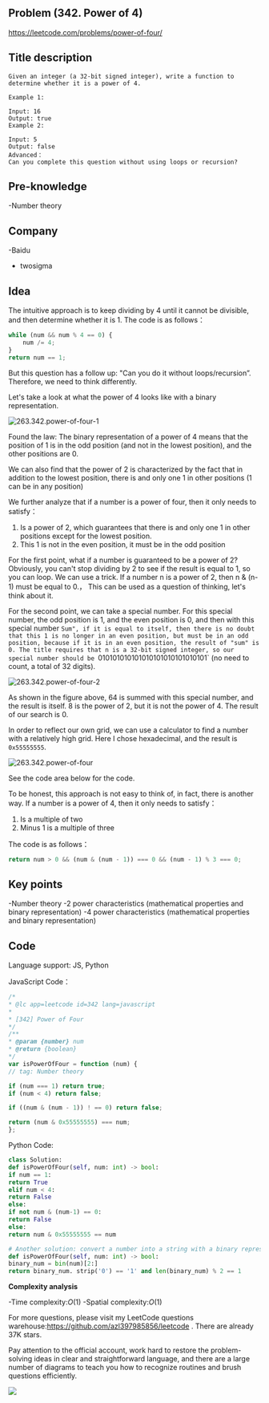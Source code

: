 ## Problem (342. Power of 4)

https://leetcode.com/problems/power-of-four/

## Title description

```
Given an integer (a 32-bit signed integer), write a function to determine whether it is a power of 4.

Example 1:

Input: 16
Output: true
Example 2:

Input: 5
Output: false
Advanced：
Can you complete this question without using loops or recursion?

```

## Pre-knowledge

-Number theory

## Company

-Baidu

- twosigma

## Idea

The intuitive approach is to keep dividing by 4 until it cannot be divisible, and then determine whether it is 1. The code is as follows：

```js
while (num && num % 4 == 0) {
	num /= 4;
}
return num == 1;
```

But this question has a follow up: "Can you do it without loops/recursion”. Therefore, we need to think differently.

Let's take a look at what the power of 4 looks like with a binary representation.

![263.342.power-of-four-1](https://p.ipic.vip/kbm3oz.jpg)

Found the law: The binary representation of a power of 4 means that the position of 1 is in the odd position (and not in the lowest position), and the other positions are 0.

We can also find that the power of 2 is characterized by the fact that in addition to the lowest position, there is and only one 1 in other positions (1 can be in any position)

We further analyze that if a number is a power of four, then it only needs to satisfy：

1. Is a power of 2, which guarantees that there is and only one 1 in other positions except for the lowest position.
2. This 1 is not in the even position, it must be in the odd position

For the first point, what if a number is guaranteed to be a power of 2? Obviously, you can't stop dividing by 2 to see if the result is equal to 1, so you can loop.
We can use a trick. If a number n is a power of 2, then n & (n-1) must be equal to 0.，
This can be used as a question of thinking, let's think about it.

For the second point, we can take a special number. For this special number, the odd position is 1, and the even position is 0, and then with this special number
`Sum", if it is equal to itself, then there is no doubt that this 1 is no longer in an even position, but must be in an odd position, because if it is in an even position, the result of "sum" is 0. The title requires that n is a 32-bit signed integer, so our special number should be `010101010101010101010101010101` (no need to count, a total of 32 digits).

![263.342.power-of-four-2](https://p.ipic.vip/r7zocl.jpg)

As shown in the figure above, 64 is summed with this special number, and the result is itself. 8 is the power of 2, but it is not the power of 4. The result of our search is 0.

In order to reflect our own grid, we can use a calculator to find a number with a relatively high grid. Here I chose hexadecimal, and the result is `0x55555555`.

![263.342.power-of-four](https://p.ipic.vip/h15420.jpg)

See the code area below for the code.

To be honest, this approach is not easy to think of, in fact, there is another way.
If a number is a power of 4, then it only needs to satisfy：

1. Is a multiple of two
2. Minus 1 is a multiple of three

The code is as follows：

```js
return num > 0 && (num & (num - 1)) === 0 && (num - 1) % 3 === 0;
```

## Key points

-Number theory
-2 power characteristics (mathematical properties and binary representation)
-4 power characteristics (mathematical properties and binary representation)

## Code

Language support: JS, Python

JavaScript Code：

```js
/*
* @lc app=leetcode id=342 lang=javascript
*
* [342] Power of Four
*/
/**
* @param {number} num
* @return {boolean}
*/
var isPowerOfFour = function (num) {
// tag: Number theory

if (num === 1) return true;
if (num < 4) return false;

if ((num & (num - 1)) ! == 0) return false;

return (num & 0x55555555) === num;
};
```

Python Code:

```python
class Solution:
def isPowerOfFour(self, num: int) -> bool:
if num == 1:
return True
elif num < 4:
return False
else:
if not num & (num-1) == 0:
return False
else:
return num & 0x55555555 == num

# Another solution: convert a number into a string with a binary representation, and use the relevant operations of the string to judge
def isPowerOfFour(self, num: int) -> bool:
binary_num = bin(num)[2:]
return binary_num. strip('0') == '1' and len(binary_num) % 2 == 1
```

**Complexity analysis**

-Time complexity:$O(1)$
-Spatial complexity:$O(1)$

For more questions, please visit my LeetCode questions warehouse:https://github.com/azl397985856/leetcode . There are already 37K stars.

Pay attention to the official account, work hard to restore the problem-solving ideas in clear and straightforward language, and there are a large number of diagrams to teach you how to recognize routines and brush questions efficiently.

![](https://p.ipic.vip/dzt82z.jpg)
